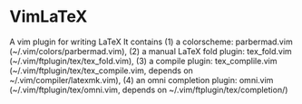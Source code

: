 # VimLaTeX
A vim plugin for writing LaTeX
It contains (1) a colorscheme: parbermad.vim (~/.vim/colors/parbermad.vim), (2) a manual LaTeX fold plugin: tex_fold.vim (~/.vim/ftplugin/tex/tex_fold.vim), (3) a compile plugin: tex_complile.vim (~/.vim/ftplugin/tex/tex_compile.vim, depends on ~/.vim/compiler/latexmk.vim),  (4) an omni completion plugin: omni.vim (~/.vim/ftplugin/tex/omni.vim, depends on ~/.vim/ftplugin/tex/completion/)
